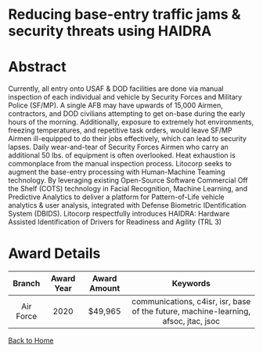 
Reducing base-entry traffic jams &amp; security threats using HAIDRA
====================================================================

# Abstract


Currently, all entry onto USAF & DOD facilities are done via manual inspection of each individual and vehicle by Security Forces and Military Police (SF/MP). A single AFB may have upwards of 15,000 Airmen, contractors, and DOD civilians attempting to get on-base during the early hours of the morning. Additionally, exposure to extremely hot environments, freezing temperatures, and repetitive task orders, would leave SF/MP Airmen ill-equipped to do their jobs effectively, which can lead to security lapses. Daily wear-and-tear of Security Forces Airmen who carry an additional 50 lbs. of equipment is often overlooked. Heat exhaustion is commonplace from the manual inspection process. Litocorp seeks to augment the base-entry processing with Human-Machine Teaming technology. By leveraging existing Open-Source Software Commercial Off the Shelf (COTS) technology in Facial Recognition, Machine Learning, and Predictive Analytics to deliver a platform for Pattern-of-Life vehicle analytics & user analysis, integrated with Defense Biometric IDentification System (DBIDS). Litocorp respectfully introduces HAIDRA: Hardware Assisted Identification of Drivers for Readiness and Agility (TRL 3)  

# Award Details

|Branch|Award Year|Award Amount|Keywords|
| :---: | :---: | :---: | :---: |
|Air Force|2020|$49,965|communications, c4isr, isr, base of the future, machine-learning, afsoc, jtac, jsoc|
  
  


[Back to Home](https://github.com/chrischow/dod_sbir_awards#1761)